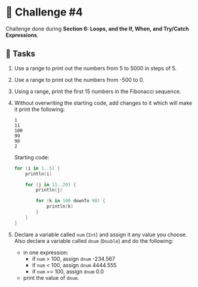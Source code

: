 # 🧠 Challenge #4

Challenge done during **Section 6: Loops, and the If, When, and Try/Catch Expressions**.

## 🎯 Tasks
1. Use a range to print out the numbers from 5 to 5000 in steps of 5.
2. Use a range to print out the numbers from -500 to 0.
3. Using a range, print the first 15 numbers in the Fibonacci sequence.
4. Without overwriting the starting code, add changes to it which will make it print the following:
   ```shell
   1
   11
   100
   99
   98
   2
   ```

   Starting code:

   ```kotlin
   for (i in 1..5) {
       println(i)

       for (j in 11..20) {
           println(j)

           for (k in 100 downTo 90) {
               println(k)
           }
       }
   }
   ```
5. Declare a variable called `num` (`Int`) and assign it any value you choose. Also declare a variable called `dnum` (`Double`) and do the following:
   - in one expression:
     - if `num` > 100, assign `dnum` -234.567
     - if `num` < 100, assign `dnum` 4444.555
     - if `num` == 100, assign `dnum` 0.0
   - print the value of `dnum`.
